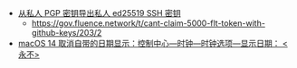 - [从私人 PGP 密钥导出私人 ed25519 SSH 密钥](https://github.com/pinpox/pgp2ssh)
	- https://gov.fluence.network/t/cant-claim-5000-flt-token-with-github-keys/203/2
- [macOS 14 取消自带的日期显示：控制中心—时钟—时钟选项—显示日期： <永不>](https://twitter.com/geekbb/status/1773488992471671284)